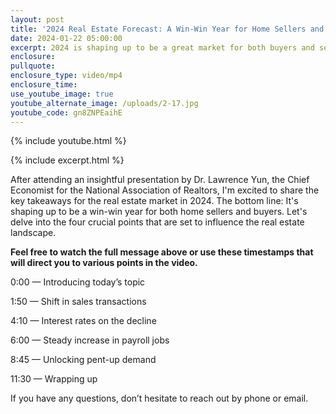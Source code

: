 ```yaml
---
layout: post
title: '2024 Real Estate Forecast: A Win-Win Year for Home Sellers and Buyers'
date: 2024-01-22 05:00:00
excerpt: 2024 is shaping up to be a great market for both buyers and sellers.
enclosure:
pullquote:
enclosure_type: video/mp4
enclosure_time:
use_youtube_image: true
youtube_alternate_image: /uploads/2-17.jpg
youtube_code: gn8ZNPEaihE
---
```

{% include youtube.html %}

{% include excerpt.html %}

After attending an insightful presentation by Dr. Lawrence Yun, the Chief Economist for the National Association of Realtors, I'm excited to share the key takeaways for the real estate market in 2024. The bottom line: It's shaping up to be a win-win year for both home sellers and buyers. Let's delve into the four crucial points that are set to influence the real estate landscape.

**Feel free to watch the full message above or use these timestamps that will direct you to various points in the video.**

0:00 — Introducing today’s topic

1:50 — Shift in sales transactions

4:10 — Interest rates on the decline

6:00 — Steady increase in payroll jobs

8:45 — Unlocking pent-up demand

11:30 — Wrapping up

If you have any questions, don’t hesitate to reach out by phone or email.